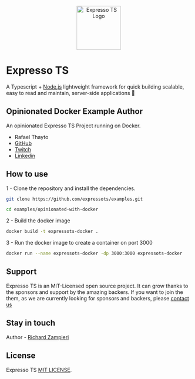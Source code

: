 <p align="center">
  <a href="https://expresso-ts.com/" target="blank"><img src="https://github.com/expressots/expressots/blob/main/media/alogo.png" width="120" alt="Expresso TS Logo" /></a>
</p>

# Expresso TS

A Typescript + [Node.js]("https://nodejs.org/en/") lightweight framework for quick building scalable, easy to read and maintain, server-side applications 🚀

## Opinionated Docker Example Author

An opinionated Expresso TS Project running on Docker.

- Rafael Thayto
- [GitHub](https://github.com/rafa-thayto)
- [Twitch](https://www.twitch.tv/thayto_dev)
- [Linkedin](https://www.linkedin.com/in/thayto/)

## How to use

1 - Clone the repository and install the dependencies.

```bash
git clone https://github.com/expressots/examples.git

cd examples/opinionated-with-docker
```

2 - Build the docker image

```bash
docker build -t expressots-docker .
```

3 - Run the docker image to create a container on port 3000

```bash
docker run --name expressots-docker -dp 3000:3000 expressots-docker
```

## Support

Expresso TS is an MIT-Licensed open source project. It can grow thanks to the sponsors and support by the amazing backers. If you want to join the them, as we are currently looking for sponsors and backers, please [contact us](richard.zampieri@expresso-ts.com)

## Stay in touch

Author - [Richard Zampieri](https://github.com/rsaz)

## License

Expresso TS [MIT LICENSE](https://github.com/expressots/expressots/blob/main/LICENSE.md).
